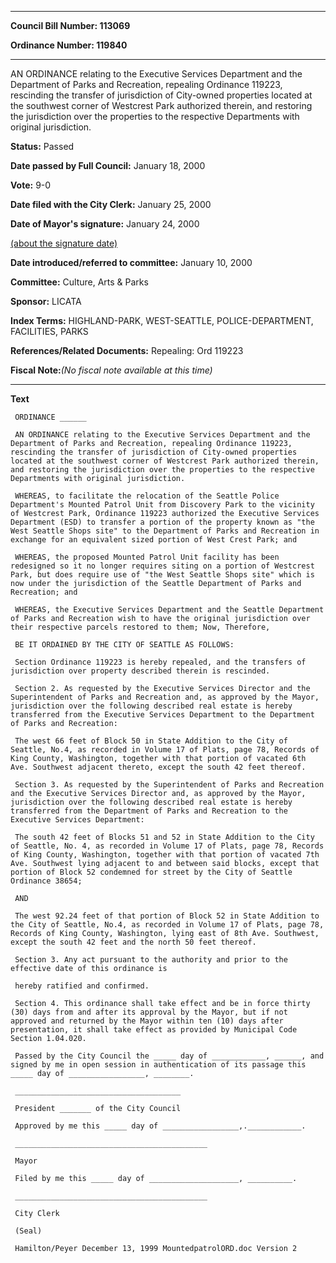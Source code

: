 

********

**Council Bill Number: 113069**
   
**Ordinance Number: 119840**
********

 AN ORDINANCE relating to the Executive Services Department and the Department of Parks and Recreation, repealing Ordinance 119223, rescinding the transfer of jurisdiction of City-owned properties located at the southwest corner of Westcrest Park authorized therein, and restoring the jurisdiction over the properties to the respective Departments with original jurisdiction.

**Status:** Passed
   
**Date passed by Full Council:** January 18, 2000
   
**Vote:** 9-0
   
**Date filed with the City Clerk:** January 25, 2000
   
**Date of Mayor's signature:** January 24, 2000
   
[(about the signature date)](/~public/approvaldate.htm)
   
   
   
**Date introduced/referred to committee:** January 10, 2000
   
**Committee:** Culture, Arts & Parks
   
**Sponsor:** LICATA
   
   
**Index Terms:** HIGHLAND-PARK, WEST-SEATTLE, POLICE-DEPARTMENT, FACILITIES, PARKS

**References/Related Documents:** Repealing: Ord 119223

**Fiscal Note:**_(No fiscal note available at this time)_

********

**Text**
   
```
 ORDINANCE ______

 AN ORDINANCE relating to the Executive Services Department and the Department of Parks and Recreation, repealing Ordinance 119223, rescinding the transfer of jurisdiction of City-owned properties located at the southwest corner of Westcrest Park authorized therein, and restoring the jurisdiction over the properties to the respective Departments with original jurisdiction.

 WHEREAS, to facilitate the relocation of the Seattle Police Department's Mounted Patrol Unit from Discovery Park to the vicinity of Westcrest Park, Ordinance 119223 authorized the Executive Services Department (ESD) to transfer a portion of the property known as "the West Seattle Shops site" to the Department of Parks and Recreation in exchange for an equivalent sized portion of West Crest Park; and

 WHEREAS, the proposed Mounted Patrol Unit facility has been redesigned so it no longer requires siting on a portion of Westcrest Park, but does require use of "the West Seattle Shops site" which is now under the jurisdiction of the Seattle Department of Parks and Recreation; and

 WHEREAS, the Executive Services Department and the Seattle Department of Parks and Recreation wish to have the original jurisdiction over their respective parcels restored to them; Now, Therefore,

 BE IT ORDAINED BY THE CITY OF SEATTLE AS FOLLOWS:

 Section Ordinance 119223 is hereby repealed, and the transfers of jurisdiction over property described therein is rescinded.

 Section 2. As requested by the Executive Services Director and the Superintendent of Parks and Recreation and, as approved by the Mayor, jurisdiction over the following described real estate is hereby transferred from the Executive Services Department to the Department of Parks and Recreation:

 The west 66 feet of Block 50 in State Addition to the City of Seattle, No.4, as recorded in Volume 17 of Plats, page 78, Records of King County, Washington, together with that portion of vacated 6th Ave. Southwest adjacent thereto, except the south 42 feet thereof.

 Section 3. As requested by the Superintendent of Parks and Recreation and the Executive Services Director and, as approved by the Mayor, jurisdiction over the following described real estate is hereby transferred from the Department of Parks and Recreation to the Executive Services Department:

 The south 42 feet of Blocks 51 and 52 in State Addition to the City of Seattle, No. 4, as recorded in Volume 17 of Plats, page 78, Records of King County, Washington, together with that portion of vacated 7th Ave. Southwest lying adjacent to and between said blocks, except that portion of Block 52 condemned for street by the City of Seattle Ordinance 38654;

 AND

 The west 92.24 feet of that portion of Block 52 in State Addition to the City of Seattle, No.4, as recorded in Volume 17 of Plats, page 78, Records of King County, Washington, lying east of 8th Ave. Southwest, except the south 42 feet and the north 50 feet thereof.

 Section 3. Any act pursuant to the authority and prior to the effective date of this ordinance is

 hereby ratified and confirmed.

 Section 4. This ordinance shall take effect and be in force thirty (30) days from and after its approval by the Mayor, but if not approved and returned by the Mayor within ten (10) days after presentation, it shall take effect as provided by Municipal Code Section 1.04.020.

 Passed by the City Council the _____ day of ____________, ______, and signed by me in open session in authentication of its passage this _____ day of _________________, ________.

 _____________________________________

 President _______ of the City Council

 Approved by me this _____ day of _________________,.____________.

 ___________________________________________

 Mayor

 Filed by me this _____ day of ____________________, __________.

 ___________________________________________

 City Clerk

 (Seal)

 Hamilton/Peyer December 13, 1999 MountedpatrolORD.doc Version 2

```
